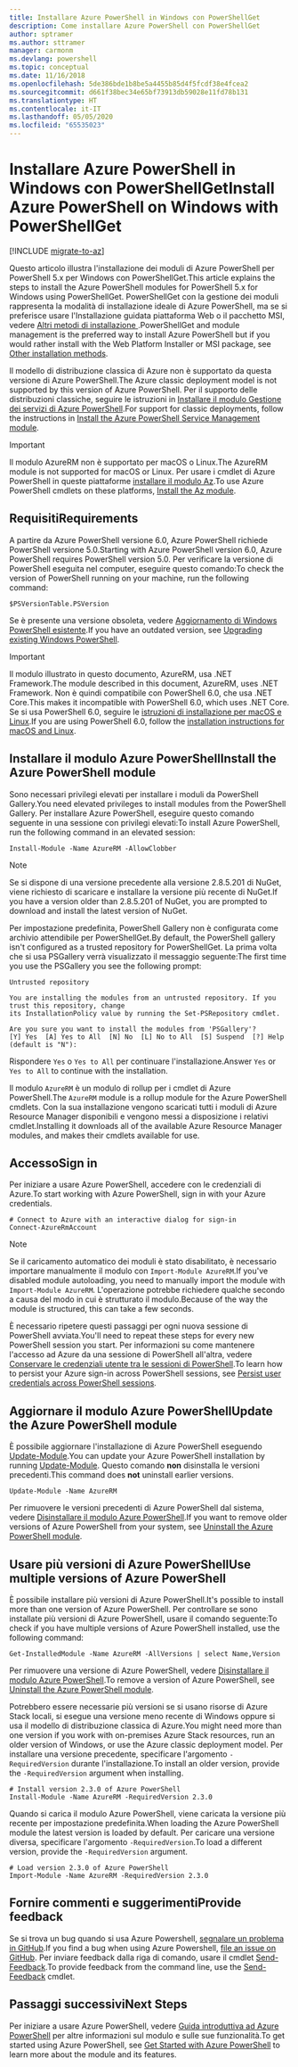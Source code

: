 ```yaml
---
title: Installare Azure PowerShell in Windows con PowerShellGet
description: Come installare Azure PowerShell con PowerShellGet
author: sptramer
ms.author: sttramer
manager: carmonm
ms.devlang: powershell
ms.topic: conceptual
ms.date: 11/16/2018
ms.openlocfilehash: 5de386bde1b8be5a4455b85d4f5fcdf38e4fcea2
ms.sourcegitcommit: d661f38bec34e65bf73913db59028e11fd78b131
ms.translationtype: HT
ms.contentlocale: it-IT
ms.lasthandoff: 05/05/2020
ms.locfileid: "65535023"
---
```

# <a name="install-azure-powershell-on-windows-with-powershellget"></a><span data-ttu-id="e4a12-103">Installare Azure PowerShell in Windows con PowerShellGet</span><span class="sxs-lookup"><span data-stu-id="e4a12-103">Install Azure PowerShell on Windows with PowerShellGet</span></span>

[!INCLUDE [migrate-to-az](../includes/migrate-to-az.md)]

<span data-ttu-id="e4a12-104">Questo articolo illustra l'installazione dei moduli di Azure PowerShell per PowerShell 5.x per Windows con PowerShellGet.</span><span class="sxs-lookup"><span data-stu-id="e4a12-104">This article explains the steps to install the Azure PowerShell modules for PowerShell 5.x for Windows using PowerShellGet.</span></span> <span data-ttu-id="e4a12-105">PowerShellGet con la gestione dei moduli rappresenta la modalità di installazione ideale di Azure PowerShell, ma se si preferisce usare l'Installazione guidata piattaforma Web o il pacchetto MSI, vedere [Altri metodi di installazione ](other-install.md).</span><span class="sxs-lookup"><span data-stu-id="e4a12-105">PowerShellGet and module management is the preferred way to install Azure PowerShell but if you would rather install with the Web Platform Installer or MSI package, see [Other installation methods](other-install.md).</span></span>

<span data-ttu-id="e4a12-106">Il modello di distribuzione classica di Azure non è supportato da questa versione di Azure PowerShell.</span><span class="sxs-lookup"><span data-stu-id="e4a12-106">The Azure classic deployment model is not supported by this version of Azure PowerShell.</span></span> <span data-ttu-id="e4a12-107">Per il supporto delle distribuzioni classiche, seguire le istruzioni in [Installare il modulo Gestione dei servizi di Azure PowerShell](/powershell/azure/servicemanagement/install-azure-ps).</span><span class="sxs-lookup"><span data-stu-id="e4a12-107">For support for classic deployments, follow the instructions in [Install the Azure PowerShell Service Management module](/powershell/azure/servicemanagement/install-azure-ps).</span></span>

> [!IMPORTANT]
> <span data-ttu-id="e4a12-108">Il modulo AzureRM non è supportato per macOS o Linux.</span><span class="sxs-lookup"><span data-stu-id="e4a12-108">The AzureRM module is not supported for macOS or Linux.</span></span> <span data-ttu-id="e4a12-109">Per usare i cmdlet di Azure PowerShell in queste piattaforme [installare il modulo Az](/powershell/azure/install-az-ps).</span><span class="sxs-lookup"><span data-stu-id="e4a12-109">To use Azure PowerShell cmdlets on these platforms, [Install the Az module](/powershell/azure/install-az-ps).</span></span>

## <a name="requirements"></a><span data-ttu-id="e4a12-110">Requisiti</span><span class="sxs-lookup"><span data-stu-id="e4a12-110">Requirements</span></span>

<span data-ttu-id="e4a12-111">A partire da Azure PowerShell versione 6.0, Azure PowerShell richiede PowerShell versione 5.0.</span><span class="sxs-lookup"><span data-stu-id="e4a12-111">Starting with Azure PowerShell version 6.0, Azure PowerShell requires PowerShell version 5.0.</span></span> <span data-ttu-id="e4a12-112">Per verificare la versione di PowerShell eseguita nel computer, eseguire questo comando:</span><span class="sxs-lookup"><span data-stu-id="e4a12-112">To check the version of PowerShell running on your machine, run the following command:</span></span>

```powershell-interactive
$PSVersionTable.PSVersion
```

<span data-ttu-id="e4a12-113">Se è presente una versione obsoleta, vedere [Aggiornamento di Windows PowerShell esistente](/powershell/scripting/setup/installing-windows-powershell?view=powershell-6#upgrading-existing-windows-powershell).</span><span class="sxs-lookup"><span data-stu-id="e4a12-113">If you have an outdated version, see [Upgrading existing Windows PowerShell](/powershell/scripting/setup/installing-windows-powershell?view=powershell-6#upgrading-existing-windows-powershell).</span></span>

> [!IMPORTANT]
> <span data-ttu-id="e4a12-114">Il modulo illustrato in questo documento, AzureRM, usa .NET Framework.</span><span class="sxs-lookup"><span data-stu-id="e4a12-114">The module described in this document, AzureRM, uses .NET Framework.</span></span> <span data-ttu-id="e4a12-115">Non è quindi compatibile con PowerShell 6.0, che usa .NET Core.</span><span class="sxs-lookup"><span data-stu-id="e4a12-115">This makes it incompatible with PowerShell 6.0, which uses .NET Core.</span></span> <span data-ttu-id="e4a12-116">Se si usa PowerShell 6.0, seguire le [istruzioni di installazione per macOS e Linux](install-azurermps-maclinux.md).</span><span class="sxs-lookup"><span data-stu-id="e4a12-116">If you are using PowerShell 6.0, follow the [installation instructions for macOS and Linux](install-azurermps-maclinux.md).</span></span>

## <a name="install-the-azure-powershell-module"></a><span data-ttu-id="e4a12-117">Installare il modulo Azure PowerShell</span><span class="sxs-lookup"><span data-stu-id="e4a12-117">Install the Azure PowerShell module</span></span>

<span data-ttu-id="e4a12-118">Sono necessari privilegi elevati per installare i moduli da PowerShell Gallery.</span><span class="sxs-lookup"><span data-stu-id="e4a12-118">You need elevated privileges to install modules from the PowerShell Gallery.</span></span> <span data-ttu-id="e4a12-119">Per installare Azure PowerShell, eseguire questo comando seguente in una sessione con privilegi elevati:</span><span class="sxs-lookup"><span data-stu-id="e4a12-119">To install Azure PowerShell, run the following command in an elevated session:</span></span>

```powershell-interactive
Install-Module -Name AzureRM -AllowClobber
```

> [!NOTE]
> <span data-ttu-id="e4a12-120">Se si dispone di una versione precedente alla versione 2.8.5.201 di NuGet, viene richiesto di scaricare e installare la versione più recente di NuGet.</span><span class="sxs-lookup"><span data-stu-id="e4a12-120">If you have a version older than 2.8.5.201 of NuGet, you are prompted to download and install the latest version of NuGet.</span></span>

<span data-ttu-id="e4a12-121">Per impostazione predefinita, PowerShell Gallery non è configurata come archivio attendibile per PowerShellGet.</span><span class="sxs-lookup"><span data-stu-id="e4a12-121">By default, the PowerShell gallery isn't configured as a trusted repository for PowerShellGet.</span></span> <span data-ttu-id="e4a12-122">La prima volta che si usa PSGallery verrà visualizzato il messaggio seguente:</span><span class="sxs-lookup"><span data-stu-id="e4a12-122">The first time you use the PSGallery you see the following prompt:</span></span>

```output
Untrusted repository

You are installing the modules from an untrusted repository. If you trust this repository, change
its InstallationPolicy value by running the Set-PSRepository cmdlet.

Are you sure you want to install the modules from 'PSGallery'?
[Y] Yes  [A] Yes to All  [N] No  [L] No to All  [S] Suspend  [?] Help (default is "N"):
```

<span data-ttu-id="e4a12-123">Rispondere `Yes` o `Yes to All` per continuare l'installazione.</span><span class="sxs-lookup"><span data-stu-id="e4a12-123">Answer `Yes` or `Yes to All` to continue with the installation.</span></span>

<span data-ttu-id="e4a12-124">Il modulo `AzureRM` è un modulo di rollup per i cmdlet di Azure PowerShell.</span><span class="sxs-lookup"><span data-stu-id="e4a12-124">The `AzureRM` module is a rollup module for the Azure PowerShell cmdlets.</span></span> <span data-ttu-id="e4a12-125">Con la sua installazione vengono scaricati tutti i moduli di Azure Resource Manager disponibili e vengono messi a disposizione i relativi cmdlet.</span><span class="sxs-lookup"><span data-stu-id="e4a12-125">Installing it downloads all of the available Azure Resource Manager modules, and makes their cmdlets available for use.</span></span>

## <a name="sign-in"></a><span data-ttu-id="e4a12-126">Accesso</span><span class="sxs-lookup"><span data-stu-id="e4a12-126">Sign in</span></span>

<span data-ttu-id="e4a12-127">Per iniziare a usare Azure PowerShell, accedere con le credenziali di Azure.</span><span class="sxs-lookup"><span data-stu-id="e4a12-127">To start working with Azure PowerShell, sign in with your Azure credentials.</span></span>

```powershell-interactive
# Connect to Azure with an interactive dialog for sign-in
Connect-AzureRmAccount
```

> [!NOTE]
>
> <span data-ttu-id="e4a12-128">Se il caricamento automatico dei moduli è stato disabilitato, è necessario importare manualmente il modulo con `Import-Module AzureRM`.</span><span class="sxs-lookup"><span data-stu-id="e4a12-128">If you've disabled module autoloading, you need to manually import the module with `Import-Module AzureRM`.</span></span> <span data-ttu-id="e4a12-129">L'operazione potrebbe richiedere qualche secondo a causa del modo in cui è strutturato il modulo.</span><span class="sxs-lookup"><span data-stu-id="e4a12-129">Because of the way the module is structured, this can take a few seconds.</span></span>


<span data-ttu-id="e4a12-130">È necessario ripetere questi passaggi per ogni nuova sessione di PowerShell avviata.</span><span class="sxs-lookup"><span data-stu-id="e4a12-130">You'll need to repeat these steps for every new PowerShell session you start.</span></span> <span data-ttu-id="e4a12-131">Per informazioni su come mantenere l'accesso ad Azure da una sessione di PowerShell all'altra, vedere [Conservare le credenziali utente tra le sessioni di PowerShell](context-persistence.md).</span><span class="sxs-lookup"><span data-stu-id="e4a12-131">To learn how to persist your Azure sign-in across PowerShell sessions, see [Persist user credentials across PowerShell sessions](context-persistence.md).</span></span>

## <a name="update-the-azure-powershell-module"></a><span data-ttu-id="e4a12-132">Aggiornare il modulo Azure PowerShell</span><span class="sxs-lookup"><span data-stu-id="e4a12-132">Update the Azure PowerShell module</span></span>

<span data-ttu-id="e4a12-133">È possibile aggiornare l'installazione di Azure PowerShell eseguendo [Update-Module](/powershell/module/powershellget/update-module).</span><span class="sxs-lookup"><span data-stu-id="e4a12-133">You can update your Azure PowerShell installation by running [Update-Module](/powershell/module/powershellget/update-module).</span></span> <span data-ttu-id="e4a12-134">Questo comando __non__ disinstalla le versioni precedenti.</span><span class="sxs-lookup"><span data-stu-id="e4a12-134">This command does __not__ uninstall earlier versions.</span></span>

```powershell-interactive
Update-Module -Name AzureRM
```

<span data-ttu-id="e4a12-135">Per rimuovere le versioni precedenti di Azure PowerShell dal sistema, vedere [Disinstallare il modulo Azure PowerShell](uninstall-azurerm-ps.md).</span><span class="sxs-lookup"><span data-stu-id="e4a12-135">If you want to remove older versions of Azure PowerShell from your system, see [Uninstall the Azure PowerShell module](uninstall-azurerm-ps.md).</span></span>

## <a name="use-multiple-versions-of-azure-powershell"></a><span data-ttu-id="e4a12-136">Usare più versioni di Azure PowerShell</span><span class="sxs-lookup"><span data-stu-id="e4a12-136">Use multiple versions of Azure PowerShell</span></span>

<span data-ttu-id="e4a12-137">È possibile installare più versioni di Azure PowerShell.</span><span class="sxs-lookup"><span data-stu-id="e4a12-137">It's possible to install more than one version of Azure PowerShell.</span></span> <span data-ttu-id="e4a12-138">Per controllare se sono installate più versioni di Azure PowerShell, usare il comando seguente:</span><span class="sxs-lookup"><span data-stu-id="e4a12-138">To check if you have multiple versions of Azure PowerShell installed, use the following command:</span></span>

```powershell-interactive
Get-InstalledModule -Name AzureRM -AllVersions | select Name,Version
```

<span data-ttu-id="e4a12-139">Per rimuovere una versione di Azure PowerShell, vedere [Disinstallare il modulo Azure PowerShell](uninstall-azurerm-ps.md).</span><span class="sxs-lookup"><span data-stu-id="e4a12-139">To remove a version of Azure PowerShell, see [Uninstall the Azure PowerShell module](uninstall-azurerm-ps.md).</span></span>

<span data-ttu-id="e4a12-140">Potrebbero essere necessarie più versioni se si usano risorse di Azure Stack locali, si esegue una versione meno recente di Windows oppure si usa il modello di distribuzione classica di Azure.</span><span class="sxs-lookup"><span data-stu-id="e4a12-140">You might need more than one version if you work with on-premises Azure Stack resources, run an older version of Windows, or use the Azure classic deployment model.</span></span> <span data-ttu-id="e4a12-141">Per installare una versione precedente, specificare l'argomento `-RequiredVersion` durante l'installazione.</span><span class="sxs-lookup"><span data-stu-id="e4a12-141">To install an older version, provide the `-RequiredVersion` argument when installing.</span></span>

```powershell-interactive
# Install version 2.3.0 of Azure PowerShell
Install-Module -Name AzureRM -RequiredVersion 2.3.0
```

<span data-ttu-id="e4a12-142">Quando si carica il modulo Azure PowerShell, viene caricata la versione più recente per impostazione predefinita.</span><span class="sxs-lookup"><span data-stu-id="e4a12-142">When loading the Azure PowerShell module the latest version is loaded by default.</span></span> <span data-ttu-id="e4a12-143">Per caricare una versione diversa, specificare l'argomento `-RequiredVersion`.</span><span class="sxs-lookup"><span data-stu-id="e4a12-143">To load a different version, provide the `-RequiredVersion` argument.</span></span>

```powershell-interactive
# Load version 2.3.0 of Azure PowerShell
Import-Module -Name AzureRM -RequiredVersion 2.3.0
```

## <a name="provide-feedback"></a><span data-ttu-id="e4a12-144">Fornire commenti e suggerimenti</span><span class="sxs-lookup"><span data-stu-id="e4a12-144">Provide feedback</span></span>

<span data-ttu-id="e4a12-145">Se si trova un bug quando si usa Azure Powershell, [segnalare un problema in GitHub](https://github.com/Azure/azure-powershell/issues).</span><span class="sxs-lookup"><span data-stu-id="e4a12-145">If you find a bug when using Azure Powershell, [file an issue on GitHub](https://github.com/Azure/azure-powershell/issues).</span></span>
<span data-ttu-id="e4a12-146">Per inviare feedback dalla riga di comando, usare il cmdlet [Send-Feedback](/powershell/module/azurerm.profile/send-feedback).</span><span class="sxs-lookup"><span data-stu-id="e4a12-146">To provide feedback from the command line, use the [Send-Feedback](/powershell/module/azurerm.profile/send-feedback) cmdlet.</span></span>

## <a name="next-steps"></a><span data-ttu-id="e4a12-147">Passaggi successivi</span><span class="sxs-lookup"><span data-stu-id="e4a12-147">Next Steps</span></span>

<span data-ttu-id="e4a12-148">Per iniziare a usare Azure PowerShell, vedere [Guida introduttiva ad Azure PowerShell](get-started-azureps.md) per altre informazioni sul modulo e sulle sue funzionalità.</span><span class="sxs-lookup"><span data-stu-id="e4a12-148">To get started using Azure PowerShell, see [Get Started with Azure PowerShell](get-started-azureps.md) to learn more about the module and its features.</span></span>
